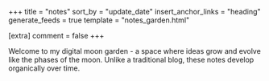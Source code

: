 +++
title = "notes"
sort_by = "update_date"
insert_anchor_links = "heading"
generate_feeds = true
template = "notes_garden.html"

[extra]
comment = false
+++

Welcome to my digital moon garden - a space where ideas grow and evolve like the phases of the moon. Unlike a traditional blog, these notes develop organically over time.